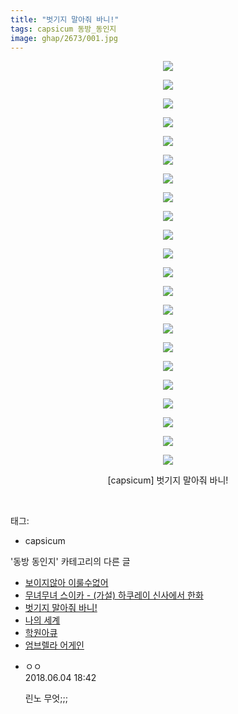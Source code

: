 ```yaml
---
title: "벗기지 말아줘 바니!"
tags: capsicum 동방_동인지
image: ghap/2673/001.jpg
---
```

<div class="article">
<p style="text-align: center; clear: none; float: none;"><img src="{{ site.nasurl }}/ghap/2673/001.jpg"/></p>
<p style="text-align: center; clear: none; float: none;"><img src="{{ site.nasurl }}/ghap/2673/002.jpg"/></p>
<p style="text-align: center; clear: none; float: none;"><img src="{{ site.nasurl }}/ghap/2673/003.jpg"/></p>
<p style="text-align: center; clear: none; float: none;"><img src="{{ site.nasurl }}/ghap/2673/004.jpg"/></p>
<p style="text-align: center; clear: none; float: none;"><img src="{{ site.nasurl }}/ghap/2673/005.jpg"/></p>
<p style="text-align: center; clear: none; float: none;"><img src="{{ site.nasurl }}/ghap/2673/006.jpg"/></p>
<p style="text-align: center; clear: none; float: none;"><img src="{{ site.nasurl }}/ghap/2673/007.jpg"/></p>
<p style="text-align: center; clear: none; float: none;"><img src="{{ site.nasurl }}/ghap/2673/008.jpg"/></p>
<p style="text-align: center; clear: none; float: none;"><img src="{{ site.nasurl }}/ghap/2673/009.jpg"/></p>
<p style="text-align: center; clear: none; float: none;"><img src="{{ site.nasurl }}/ghap/2673/010.jpg"/></p>
<p style="text-align: center; clear: none; float: none;"><img src="{{ site.nasurl }}/ghap/2673/011.jpg"/></p>
<p style="text-align: center; clear: none; float: none;"><img src="{{ site.nasurl }}/ghap/2673/012.jpg"/></p>
<p style="text-align: center; clear: none; float: none;"><img src="{{ site.nasurl }}/ghap/2673/013.jpg"/></p>
<p style="text-align: center; clear: none; float: none;"><img src="{{ site.nasurl }}/ghap/2673/014.jpg"/></p>
<p style="text-align: center; clear: none; float: none;"><img src="{{ site.nasurl }}/ghap/2673/015.jpg"/></p>
<p style="text-align: center; clear: none; float: none;"><img src="{{ site.nasurl }}/ghap/2673/016.jpg"/></p>
<p style="text-align: center; clear: none; float: none;"><img src="{{ site.nasurl }}/ghap/2673/017.jpg"/></p>
<p style="text-align: center; clear: none; float: none;"><img src="{{ site.nasurl }}/ghap/2673/018.jpg"/></p>
<p style="text-align: center; clear: none; float: none;"><img src="{{ site.nasurl }}/ghap/2673/019.jpg"/></p>
<p style="text-align: center; clear: none; float: none;"><img src="{{ site.nasurl }}/ghap/2673/020.jpg"/></p>
<p style="text-align: center; clear: none; float: none;"><img src="{{ site.nasurl }}/ghap/2673/021.jpg"/></p>
<p style="text-align: center; clear: none; float: none;"><img src="{{ site.nasurl }}/ghap/2673/022.jpg"/></p>
<p style="text-align: center; clear: none; float: none;">[capsicum] 벗기지 말아줘 바니!</p>
<p><br/></p>
</div><div class="tagTrail">
<p>태그: </p>
<ul>
<li>capsicum</li>
</ul>
</div><div class="another">
<p>'동방 동인지' 카테고리의 다른 글</p>
<ul>
<li><a href="/2016-10-24-ghap_2675">보이지않아 이룰수없어</a></li>
<li><a href="/2016-10-23-ghap_2674">무녀무녀 스이카 - (가설) 하쿠레이 신사에서 한화</a></li>
<li><a href="/2016-10-23-ghap_2673">벗기지 말아줘 바니!</a></li>
<li><a href="/2016-10-23-ghap_2672">나의 세계</a></li>
<li><a href="/2016-10-23-ghap_2671">학원아큐</a></li>
<li><a href="/2016-10-23-ghap_2670">엄브렐라 어게인</a></li>
</ul>
</div><div class="cb_module cb_fluid">
<div class="cb_wrt cb_profile">
<div class="comment">
<ul>
<li class="cb_thumb_off" id="comment15266326">
<div class="cb_comment_area">
<div class="cb_info_area">
<div class="cb_section">
<span class="cb_nick_name">ㅇㅇ</span>
</div>
<div class="cb_section">
<span class="cb_date">2018.06.04 18:42 </span>
</div>
</div>
<div class="cb_dsc_comment">
<p class="cb_dsc">
											린노 무엇;;;
										</p>
</div>
</div></li>
</ul>
</div>
</div><!-- commentList close -->
</div>